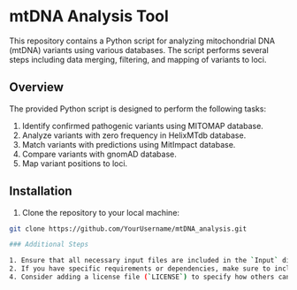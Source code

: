 # mtDNA Analysis Tool

This repository contains a Python script for analyzing mitochondrial DNA (mtDNA) variants using various databases. The script performs several steps including data merging, filtering, and mapping of variants to loci.

## Overview

The provided Python script is designed to perform the following tasks:

1. Identify confirmed pathogenic variants using MITOMAP database.
2. Analyze variants with zero frequency in HelixMTdb database.
3. Match variants with predictions using MitImpact database.
4. Compare variants with gnomAD database.
6. Map variant positions to loci.

## Installation

1. Clone the repository to your local machine:

```bash
git clone https://github.com/YourUsername/mtDNA_analysis.git

### Additional Steps

1. Ensure that all necessary input files are included in the `Input` directory, and databases are stored in the `Database` directory.
2. If you have specific requirements or dependencies, make sure to include them in the installation instructions.
4. Consider adding a license file (`LICENSE`) to specify how others can use, modify, and distribute your code.
